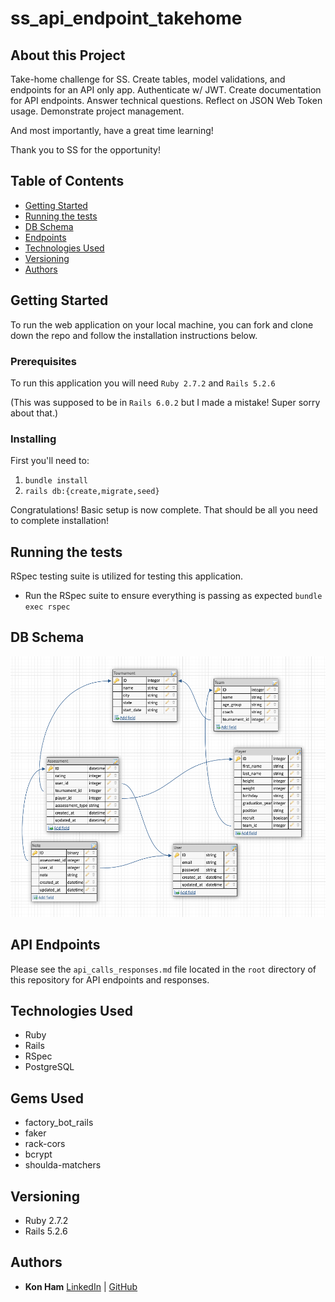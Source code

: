 # ss_api_endpoint_takehome
## About this Project
Take-home challenge for SS. Create tables, model validations, and endpoints for an API only app. Authenticate w/ JWT. Create documentation for API endpoints. Answer technical questions. Reflect on JSON Web Token usage. Demonstrate project management. 

And most importantly, have a great time learning! 

Thank you to SS for the opportunity!
## Table of Contents
  - [Getting Started](#getting-started)
  - [Running the tests](#running-the-tests)
  - [DB Schema](#db-schema)
  - [Endpoints](#endpoints)
  - [Technologies Used](#technologies-used)
  - [Versioning](#versioning)
  - [Authors](#authors)
## Getting Started
To run the web application on your local machine, you can fork and clone down the repo and follow the installation instructions below.
### Prerequisites
To run this application you will need `Ruby 2.7.2` and `Rails 5.2.6` 

(This was supposed to be in `Rails 6.0.2` but I made a mistake! Super sorry about that.)
### Installing
First you'll need to:
1) `bundle install` 
2) `rails db:{create,migrate,seed}`

Congratulations! Basic setup is now complete. That should be all you need to complete installation!

## Running the tests
RSpec testing suite is utilized for testing this application.
 - Run the RSpec suite to ensure everything is passing as expected
`bundle exec rspec`
## DB Schema
![Find My City Schema](https://github.com/kon-ham/ss_api_endpoint_takehome/blob/main/db_schema_diagram.png?raw=true)

## API Endpoints
 Please see the `api_calls_responses.md` file located in the `root` directory of this repository for API endpoints and responses.
## Technologies Used
- Ruby
- Rails
- RSpec
- PostgreSQL
## Gems Used
- factory_bot_rails
- faker
- rack-cors
- bcrypt
- shoulda-matchers
## Versioning
- Ruby 2.7.2
- Rails 5.2.6
## Authors
- **Kon Ham**
  [LinkedIn](https://www.linkedin.com/in/kon-ham) | 
  [GitHub](https://github.com/kon-ham)
